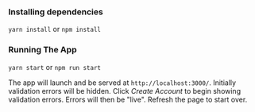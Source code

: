 
### Installing dependencies ###
`yarn install`
or
`npm install`

### Running The App ###
`yarn start`
or
`npm run start`

The app will launch and be served at `http://localhost:3000/`.
Initially validation errors will be hidden. Click _Create Account_ to begin showing validation errors. Errors will then be "live". Refresh the page to start over.

